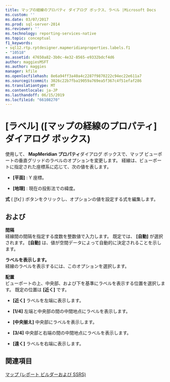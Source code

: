 ```yaml
---
title: マップの経線のプロパティ ダイアログ ボックス、ラベル |Microsoft Docs
ms.custom: ''
ms.date: 03/07/2017
ms.prod: sql-server-2014
ms.reviewer: ''
ms.technology: reporting-services-native
ms.topic: conceptual
f1_keywords:
- sql12.rtp.rptdesigner.mapmeridianproperties.labels.f1
- "10518"
ms.assetid: 47650a82-3b0c-4e32-8565-e9332bdcf4d6
author: maggiesMSFT
ms.author: maggies
manager: kfile
ms.openlocfilehash: 8e6a94ff3a40a4c2287f9870222c94ec22e611a7
ms.sourcegitcommit: 3026c22b7fba19059a769ea5f367c4f51efaf286
ms.translationtype: MT
ms.contentlocale: ja-JP
ms.lasthandoff: 06/15/2019
ms.locfileid: "66108270"
---
```

# <a name="map-meridian-properties-dialog-box-labels"></a>[ラベル] ([マップの経線のプロパティ] ダイアログ ボックス)
  使用して、 **MapMeridian プロパティ**ダイアログ ボックスで、マップ ビューポートの垂直グリッドのラベルのオプションを変更します。 経線は、ビューポートに指定された座標系に応じて、次の値を表します。  
  
-   **[平面]** : Y 座標。  
  
-   **[地理]** : 現在の投影法での緯度。  
  
 **式** ( *[fx]* ) ボタンをクリックし、オプションの値を設定する式を編集します。  
  
## <a name="options"></a>および  
 **間隔**  
 経線間の間隔を指定する度数を整数値で入力します。 既定では、 **[自動]** が選択されます。 **[自動]** は、値が空間データによって自動的に決定されることを示します。  
  
 **ラベルを表示します。**  
 経線のラベルを表示するには、このオプションを選択します。  
  
 **配置**  
 ビューポートの上、中央部、および下を基準にラベルを表示する位置を選択します。 既定の位置は **[近く]** です。  
  
-   **[近く]** ラベルを左端に表示します。  
  
-   **[1/4]** 左端と中央部の間の中間地点にラベルを表示します。  
  
-   **[中央揃え]** 中央部にラベルを表示します。  
  
-   **[3/4]** 中央部と右端の間の中間地点にラベルを表示します。  
  
-   **[遠く]** ラベルを右端に表示します。  
  
## <a name="see-also"></a>関連項目  
 [マップ (レポート ビルダーおよび SSRS)](report-design/maps-report-builder-and-ssrs.md)  
  
  
